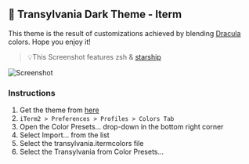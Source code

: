 ## 🦇 Transylvania Dark Theme - Iterm

This theme is the result of customizations achieved by blending [Dracula](https://draculatheme.com/) colors. Hope you enjoy it!

> 💡This Screenshot features zsh & [starship](https://github.com/starship/starship)

![Screenshot](https://raw.githubusercontent.com/matheusps/transylvania/master/iterm/screenshot.png)

### Instructions

1. Get the theme from [here](https://github.com/matheusps/transylvania/blob/master/iterm/Transylvania.itermcolors)
2. `iTerm2 > Preferences > Profiles > Colors Tab`
3. Open the Color Presets... drop-down in the bottom right corner
4. Select Import... from the list
5. Select the transylvania.itermcolors file
6. Select the Transylvania from Color Presets...